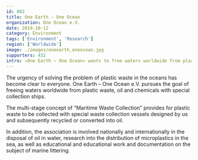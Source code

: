 ```yaml
---
id: 002
title: One Earth – One Ocean
organization: One Ocean e.V.
date: 2019-10-12
category: Environment
tags: ['Environment', 'Research']
region: ['Worldwide']
image: ./images/oneearth_oneocean.jpg
supporters: 432
intro: «One Earth – One Ocean» wants to free waters worldwide from plastic waste, oil and chemicals. Our concept of “Maritime Waste Collection” provides for the collection and recycling of plastic waste with special waste collection ships designed by us.
---
```


The urgency of solving the problem of plastic waste in the oceans has become clear to everyone. One Earth – One Ocean e.V. pursues the goal of freeing waters worldwide from plastic waste, oil and chemicals with special collection ships.

The multi-stage concept of “Maritime Waste Collection” provides for plastic waste to be collected with special waste collection vessels designed by us and subsequently recycled or converted into oil.

In addition, the association is involved nationally and internationally in the disposal of oil in water, research into the distribution of microplastics in the sea, as well as educational and educational work and documentation on the subject of marine littering.